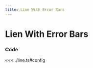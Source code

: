 ```yaml
---
title: Line With Error Bars
---
```


# Lien With Error Bars

<script setup>
import {config as line} from './line';
</script>

<LineWithErrorBarsChart
  :options="line.options"
  :data="line.data"
/>

### Code

<<< ./line.ts#config
